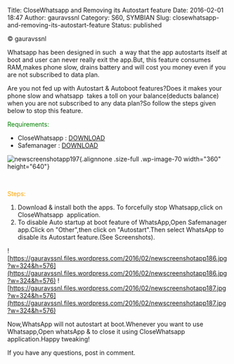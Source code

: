 Title: CloseWhatsapp and Removing its Autostart feature
Date: 2016-02-01 18:47
Author: gauravssnl
Category: S60, SYMBIAN
Slug: closewhatsapp-and-removing-its-autostart-feature
Status: published

© gauravssnl

Whatsapp has been designed in such  a way that the app autostarts itself at boot and user can never really exit the app.But, this feature consumes RAM,makes phone slow, drains battery and will cost you money even if you are not subscribed to data plan.

Are you not fed up with Autostart & Autoboot features?Does it makes your phone slow and whatsapp  takes a toll on your balance(deducts balance) when you are not subscribed to any data plan?So follow the steps given below to stop this feature.

<span style="color:green;"> Requirements: </span>

-   CloseWhatsapp : [DOWNLOAD](https://www.dropbox.com/s/j5fj9e5sllb759y/CloseWhatsApp.2.1%40gauravssnl.sis?dl=0)
-   Safemanager : [DOWNLOAD](https://www.dropbox.com/s/trswrm20tfe5ydv/SafeMgr_S60V3_Bt.sisx?dl=0)

![newscreenshotapp197](https://gauravssnl.files.wordpress.com/2015/12/newscreenshotapp197.jpg){.alignnone .size-full .wp-image-70 width="360" height="640"}

 

<span style="color:orange"> Steps: </span>

1.  Download & install both the apps. To forcefully stop Whatsapp,click on CloseWhatsapp  application.
2.  To disable Auto startup at boot feature of WhatsApp,Open Safemanager app.Click on "Other",then click on "Autostart".Then select WhatsApp to disable its Autostart feature.(See Screenshots).

![https://gauravssnl.files.wordpress.com/2016/02/newscreenshotapp186.jpg?w=324&h=576](https://gauravssnl.files.wordpress.com/2016/02/newscreenshotapp186.jpg?w=324&h=576) ![https://gauravssnl.files.wordpress.com/2016/02/newscreenshotapp187.jpg?w=324&h=576](https://gauravssnl.files.wordpress.com/2016/02/newscreenshotapp187.jpg?w=324&h=576)

Now,WhatsApp will not autostart at boot.Whenever you want to use Whatsapp,Open whatsApp & to close it using CloseWhatsapp application.Happy tweaking!

If you have any questions, post in comment.

 

 

 

 

 
